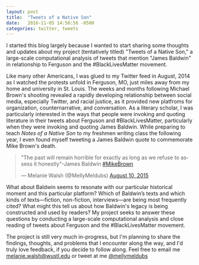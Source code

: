 ```yaml
---
layout: post
title:  "Tweets of a Native Son"
date:   2016-11-05 14:56:56 -0500
categories: twitter, tweets
---
```


I started this blog largely because I wanted to start sharing some thoughts and updates about my project (tentatively titled) "Tweets of a Native Son," a large-scale computational analysis of tweets that mention "James Baldwin" in relationship to Ferguson and the #BlackLivesMatter movement.

Like many other Americans, I was glued to my Twitter feed in August, 2014 as I watched the protests unfold in Ferguson, MO, just miles away from my home and university in St. Louis. The weeks and months following Michael Brown's shooting revealed a rapidly developing relationship between social media, especially Twitter, and racial justice, as it provided new platfroms for organization, counternarrative, and conversation. As a literary scholar, I was particularly interested in the ways that people were invoking and quoting literature in their tweets about Ferguson and #BlackLivesMatter, particularly when they were invoking and quoting James Baldwin. While preparing to teach _Notes of a Native Son_ to my freshmen writing class the following year, I even found myself tweeting a James Baldwin quote to commemorate Mike Brown's death.

<blockquote class="twitter-tweet" data-lang="en"><p lang="en" dir="ltr">&quot;The past will remain horrible for exactly as long as we refuse to assess it honestly&quot;-James Baldwin <a href="https://twitter.com/hashtag/MikeBrown?src=hash">#MikeBrown</a></p>&mdash; Melanie Walsh (@MellyMeldubs) <a href="https://twitter.com/MellyMeldubs/status/630584263952326656">August 10, 2015</a></blockquote>
<script async src="//platform.twitter.com/widgets.js" charset="utf-8"></script>

What about Baldwin seems to resonate with our particular historical moment and this particular platform? Which of Baldwin’s texts and which kinds of texts—fiction, non-fiction, interviews—are being most frequently cited? What might this tell us about how Baldwin's legacy is being constructed and used by readers? My project seeks to answer these questions by conducting a large-scale computational analysis and close reading of tweets about Ferguson and the #BlackLivesMatter movement.

The project is still very much in-progress, but I'm planning to share the findings, thoughts, and problems that I encounter along the way, and I'd truly love feedback, if you decide to follow along. Feel free to email me melanie.walsh@wustl.edu or tweet at me [@mellymeldubs](https://twitter.com/MellyMeldubs) 





